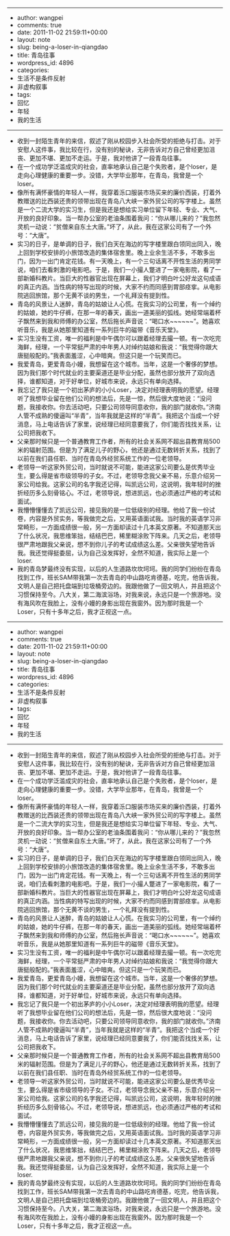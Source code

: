 - --
- author: wangpei
- comments: true
- date: 2011-11-02 21:59:11+00:00
- layout: note
- slug: being-a-loser-in-qiangdao
- title: 青岛往事
- wordpress_id: 4896
- categories:
- 生活不是条件反射
- 非虚构叙事
- tags:
- 回忆
- 年轻
- 我的生活
- --
- 收到一封陌生青年的来信，叙述了刚从校园步入社会所受的拒绝与打击。对于安慰人这件事，我比较在行，没有别的秘诀，无非告诉对方自己曾经更加沮丧、更加不堪、更加不走运。于是，我对他讲了一段青岛往事。
- 在一个成功学泛滥成灾的社会，直率地承认自己是个失败者，是个loser，是走向心理健康的重要一步。没错，大学毕业那年，在青岛，我曾是一个loser。
- 像所有满怀豪情的年轻人一样，我穿着泺口服装市场买来的廉价西装，打着外教赠送的比西装还贵的领带出现在青岛八大峡一家外贸公司的写字楼上。虽然是一个二流大学的实习生，但是我还是想给实习单位留下年轻、专业、大气、开放的良好印象。当一帮办公室的老油条围着我问：“你从哪儿来的？”我忽然灵机一动说：“贫僧来自东土大唐。”坏了，从此，我在这家公司有了一个外号：“大唐”。
- 实习的日子，是单调的日子，我们白天在海边的写字楼里跟白领同出同入，晚上回到学校安排的小旅馆改造的集体宿舍里。晚上业余生活不多，不敢多出门，因为一出门肯定花钱。有一天晚上，有一个三句话离不开性生活的男同学说，咱们去看刺激的电影吧。于是，我们一小撮人蹩进了一家电影院，看了一部新婚科教片。当巨大的性器官出现在屏幕上，我们才明白叶公好龙这句成语的真正内涵。当性病的特写出现的时候，大家不约而同感到胃部痉挛。从电影院逃回旅馆，那个无黄不谈的男生，一个礼拜没有提到性。
- 青岛的风景让人迷醉，青岛的姑娘让人心慌。在我实习的公司里，有一个绰约的姑娘，她的牛仔裤，在那一年的春天，画出一道美丽的弧线。她经常端着杯子飘然来到我和师傅的办公室，然后拖长声音说：“喝口水~~~~~~”。她喜欢听音乐，我是从她那里知道有一系列巨牛的磁带《音乐天堂》。
- 实习生没有工资，唯一的福利是中午偶尔可以跟着经理去撮一顿。有一次吃完海鲜，经理，一个平常挺严肃的中年男人对绰约姑娘和我说：“我觉得你跟大唐挺般配的。”我表面羞涩，心中暗爽。但这只是一个玩笑而已。
- 我爱青岛，更爱青岛小嫚，我想留在这个城市。当年，这是一个奢侈的梦想。因为我们那个时代就业的主要渠道还是毕业分配，虽然也部分放开了双向选择，谁都知道，对于好单位，好城市来说，永远只有单向选择。
- 我忘记了我只是一个初出茅庐的小小Loser，决定对经理表明我的愿望。经理听了我想毕业留在他们公司的想法后，先是一惊，然后很大度地说：“没问题，我接收你。你去活动吧，只要公司领导同意收你，我的部门就收你。”济南人管不成熟的傻逼叫“半青”，当年我就是这样的“半青”。我把这个当成一个好消息，马上电话告诉了家里，说经理已经同意要我了，你们能否找找关系，让公司把我收下。
- 父亲那时候只是一个普通教育工作者，所有的社会关系网不超出县教育局500米的辐射范围。但是为了满足儿子的野心，他还是通过无数转折关系，找到了以前在我们县任职、当时在青岛外经贸系统工作的一位老领导。
- 老领导一听这家外贸公司，当时就说不可能，能进这家公司要么是优秀毕业生，要么得是省市级领导的子女。不过，老领导念我父亲不易，乐意介绍另一家公司给我。这家公司的名字我还记得，叫凯远公司，这说明，我年轻时的挫折经历多么刻骨铭心。不过，老领导说，想进凯远，也必须通过严格的考试和面试。
- 我懵懵懂懂去了凯远公司，接见我的是一位低级别的经理。他给了我一份试卷，内容是外贸实务，等我做完之后，又用英语面试我。当时我的英语学习非常畸形，一方面成绩很一般，另一方面却读过十几本英文原著。不知道那天出了什么状况，我思维笨拙，结结巴巴，稀里糊涂败下阵来。几天之后，老领导很严肃地跟我父亲说，想不到你儿子的考试成绩这么差。父亲很失望地告诉我。我还觉得挺委屈，认为自己没发挥好，全然不知道，我实际上是一个loser.
- 我的青岛梦最终没有实现，以后的人生道路坎坎坷坷。我的同学们纷纷在青岛找到工作，班长SAM带我第一次去青岛的中山路吃肯德基，吃完，他告诉我，文明人是自己把托盘端到垃圾桶旁边的。我跟他做了一回文明人，并且把这个习惯保持至今。八大关，第二海滨浴场，对我来说，永远只是一个旅游地。没有海风吹在我脸上，没有小嫚的身影出现在我窗外。因为那时我是一个Loser，只有十多年之后，我才正视这一点。
- --
- author: wangpei
- comments: true
- date: 2011-11-02 21:59:11+00:00
- layout: note
- slug: being-a-loser-in-qiangdao
- title: 青岛往事
- wordpress_id: 4896
- categories:
- 生活不是条件反射
- 非虚构叙事
- tags:
- 回忆
- 年轻
- 我的生活
- --
- 收到一封陌生青年的来信，叙述了刚从校园步入社会所受的拒绝与打击。对于安慰人这件事，我比较在行，没有别的秘诀，无非告诉对方自己曾经更加沮丧、更加不堪、更加不走运。于是，我对他讲了一段青岛往事。
- 在一个成功学泛滥成灾的社会，直率地承认自己是个失败者，是个loser，是走向心理健康的重要一步。没错，大学毕业那年，在青岛，我曾是一个loser。
- 像所有满怀豪情的年轻人一样，我穿着泺口服装市场买来的廉价西装，打着外教赠送的比西装还贵的领带出现在青岛八大峡一家外贸公司的写字楼上。虽然是一个二流大学的实习生，但是我还是想给实习单位留下年轻、专业、大气、开放的良好印象。当一帮办公室的老油条围着我问：“你从哪儿来的？”我忽然灵机一动说：“贫僧来自东土大唐。”坏了，从此，我在这家公司有了一个外号：“大唐”。
- 实习的日子，是单调的日子，我们白天在海边的写字楼里跟白领同出同入，晚上回到学校安排的小旅馆改造的集体宿舍里。晚上业余生活不多，不敢多出门，因为一出门肯定花钱。有一天晚上，有一个三句话离不开性生活的男同学说，咱们去看刺激的电影吧。于是，我们一小撮人蹩进了一家电影院，看了一部新婚科教片。当巨大的性器官出现在屏幕上，我们才明白叶公好龙这句成语的真正内涵。当性病的特写出现的时候，大家不约而同感到胃部痉挛。从电影院逃回旅馆，那个无黄不谈的男生，一个礼拜没有提到性。
- 青岛的风景让人迷醉，青岛的姑娘让人心慌。在我实习的公司里，有一个绰约的姑娘，她的牛仔裤，在那一年的春天，画出一道美丽的弧线。她经常端着杯子飘然来到我和师傅的办公室，然后拖长声音说：“喝口水~~~~~~”。她喜欢听音乐，我是从她那里知道有一系列巨牛的磁带《音乐天堂》。
- 实习生没有工资，唯一的福利是中午偶尔可以跟着经理去撮一顿。有一次吃完海鲜，经理，一个平常挺严肃的中年男人对绰约姑娘和我说：“我觉得你跟大唐挺般配的。”我表面羞涩，心中暗爽。但这只是一个玩笑而已。
- 我爱青岛，更爱青岛小嫚，我想留在这个城市。当年，这是一个奢侈的梦想。因为我们那个时代就业的主要渠道还是毕业分配，虽然也部分放开了双向选择，谁都知道，对于好单位，好城市来说，永远只有单向选择。
- 我忘记了我只是一个初出茅庐的小小Loser，决定对经理表明我的愿望。经理听了我想毕业留在他们公司的想法后，先是一惊，然后很大度地说：“没问题，我接收你。你去活动吧，只要公司领导同意收你，我的部门就收你。”济南人管不成熟的傻逼叫“半青”，当年我就是这样的“半青”。我把这个当成一个好消息，马上电话告诉了家里，说经理已经同意要我了，你们能否找找关系，让公司把我收下。
- 父亲那时候只是一个普通教育工作者，所有的社会关系网不超出县教育局500米的辐射范围。但是为了满足儿子的野心，他还是通过无数转折关系，找到了以前在我们县任职、当时在青岛外经贸系统工作的一位老领导。
- 老领导一听这家外贸公司，当时就说不可能，能进这家公司要么是优秀毕业生，要么得是省市级领导的子女。不过，老领导念我父亲不易，乐意介绍另一家公司给我。这家公司的名字我还记得，叫凯远公司，这说明，我年轻时的挫折经历多么刻骨铭心。不过，老领导说，想进凯远，也必须通过严格的考试和面试。
- 我懵懵懂懂去了凯远公司，接见我的是一位低级别的经理。他给了我一份试卷，内容是外贸实务，等我做完之后，又用英语面试我。当时我的英语学习非常畸形，一方面成绩很一般，另一方面却读过十几本英文原著。不知道那天出了什么状况，我思维笨拙，结结巴巴，稀里糊涂败下阵来。几天之后，老领导很严肃地跟我父亲说，想不到你儿子的考试成绩这么差。父亲很失望地告诉我。我还觉得挺委屈，认为自己没发挥好，全然不知道，我实际上是一个loser.
- 我的青岛梦最终没有实现，以后的人生道路坎坎坷坷。我的同学们纷纷在青岛找到工作，班长SAM带我第一次去青岛的中山路吃肯德基，吃完，他告诉我，文明人是自己把托盘端到垃圾桶旁边的。我跟他做了一回文明人，并且把这个习惯保持至今。八大关，第二海滨浴场，对我来说，永远只是一个旅游地。没有海风吹在我脸上，没有小嫚的身影出现在我窗外。因为那时我是一个Loser，只有十多年之后，我才正视这一点。
